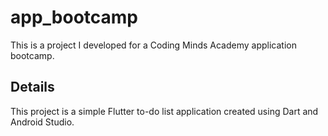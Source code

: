 # app_bootcamp

This is a project I developed for a Coding Minds Academy application bootcamp. 

## Details

This project is a simple Flutter to-do list application created using Dart and Android Studio.
